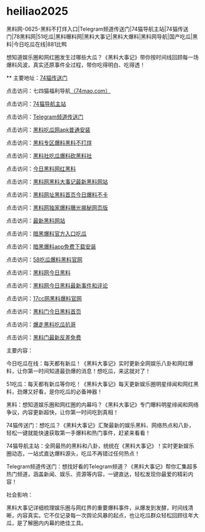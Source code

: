 # heiliao2025
黑料网-0625-黑料不打烊入口|Telegram频道传送门|74猫导航主站|74猫传送门|78黑料网|51吃瓜|黑料曝料网|黑料大事记|黑料大爆料|黑料网导航|国产吃瓜|黑料|今日吃瓜在线|881比鸭

想知道娱乐圈和网红圈发生过哪些大瓜？《黑料大事记》带你按时间线回顾每一场爆料风波，真实还原事件全过程，带你吃得明白、吃得透！

** 主要地址：<a href="https://74mao.com/">74猫传送门</a>

点击访问：七四猫福利导航<a href="https://74mao.com/">（74mao.com）</a>

点击访问：<a href="https://74mao.com/">74猫导航主站</a>

点击访问：<a href="https://74mao.com/">Telegram频道传送门</a>

点击访问：<a href="https://heiliaomenjin01.pages.dev/">黑料吃瓜网apk普通安装</a>

点击访问：<a href="https://jinriheiliao11.pages.dev/">黑料专区爆料黑料不打烊</a>

点击访问：<a href="https://heiliaoshechi.pages.dev/">黑料社吃瓜爆料砍黑料社</a>

点击访问：<a href="https://jinriheiliao22.pages.dev/">今日黑料网红黑料</a>

点击访问：<a href="https://heiliaowangheiliaoda.pages.dev/">黑料网黑料大事记最新黑料网站</a>

点击访问：<a href="https://heiliaowangzhihei.pages.dev/">黑料网址黑料首页今日爆料不卡</a>

点击访问：<a href="https://heiliaochuansongmen01.pages.dev/">黑料网独家爆料曝光揭秘网页版</a>

点击访问：<a href="https://heiliaowangheiliaoda.pages.dev/">最新黑料网站</a>

点击访问：<a href="https://anheibaoliaozai.pages.dev/">暗黑爆料官方入口吃瓜</a>

点击访问：<a href="https://heiliaobudayangzai.pages.dev/">暗黑爆料app免费下载安装</a>

点击访问：<a href="https://wubachiguabaoliao.pages.dev/">58吃瓜爆料黑料官网</a>

点击访问：<a href="https://heiliaowangjinri-01.pages.dev/">黑料网今日黑料</a>

点击访问：<a href="https://shejinriheiliao.pages.dev/">黑料网今日黑料最新事件和评论</a>

点击访问：<a href="https://wangheiliaobaoliao.pages.dev/">17cc网黑料爆料官网</a>

点击访问：<a href="https://heiliaomenjinrihei.pages.dev/">黑料门今日黑料首页</a>

点击访问：<a href="https://baozouheiliaochigua.pages.dev/">爆走黑料吃瓜扒哥</a>

点击访问：<a href="https://heiliaomenzuixin.pages.dev/">黑料门最新反差免费</a>

主要内容：

今日吃瓜在线：每天都有新瓜！《黑料大事记》实时更新全网娱乐八卦和网红爆料，让你第一时间知道最劲爆的消息！想吃瓜，来这就对了！

51吃瓜：每天都有新瓜等你吃！《黑料大事记》每天更新娱乐圈明星绯闻和网红黑料，劲爆又好看，是你吃瓜的必备神器！

黑料：想知道娱乐圈和网红圈的内幕吗？《黑料大事记》专门曝料明星绯闻和网络争议，内容更新超快，让你第一时间吃到真相！

74猫传送门：想吃瓜？《黑料大事记》汇聚最新的娱乐黑料、网络热点和八卦，轻松一键就能快速获取第一手爆料和热门事件，赶紧来看看！

74猫导航主站：全网最热的黑料和八卦，统统在《黑料大事记》！实时更新娱乐圈动态，一站式直达爆料源头，吃瓜不再错过任何热点！

Telegram频道传送门：想找好看的Telegram频道？《黑料大事记》帮你汇集超多热门频道，涵盖新闻、娱乐、资源等内容，一键直达，轻松发现你最爱的精彩内容！

社会影响：

黑料大事记详细梳理娱乐圈与网红界的重要爆料事件，从爆发到发酵，时间线清晰，内容真实。它不仅记录每一次舆论风暴的起点，也让吃瓜群众轻松回顾往年大瓜，是了解圈内内幕的绝佳工具。

<span style="display:none;">[Canonical link](https://github.com/cmt20250625/afk01）</span>
